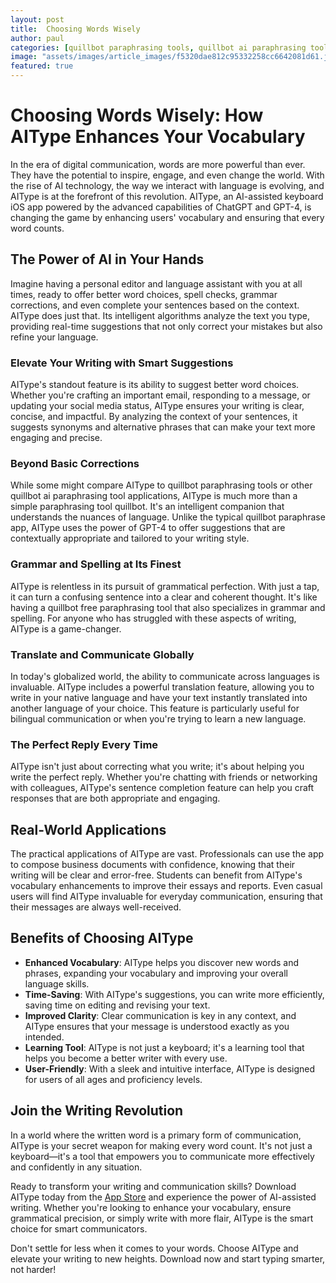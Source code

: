 ```yaml
---
layout: post
title:  Choosing Words Wisely
author: paul
categories: [quillbot paraphrasing tools, quillbot ai paraphrasing tool, quillbot paraphrase app, paraphrasing tool quillbot, paraphrasing tool quillbot ai, quillbot free paraphrasing tool, quillbot paraphrasing tool]
image: "assets/images/article_images/f5320dae812c95332258cc6642081d61.jpg"
featured: true
---
```


# Choosing Words Wisely: How AIType Enhances Your Vocabulary

In the era of digital communication, words are more powerful than ever. They have the potential to inspire, engage, and even change the world. With the rise of AI technology, the way we interact with language is evolving, and AIType is at the forefront of this revolution. AIType, an AI-assisted keyboard iOS app powered by the advanced capabilities of ChatGPT and GPT-4, is changing the game by enhancing users' vocabulary and ensuring that every word counts.

## The Power of AI in Your Hands

Imagine having a personal editor and language assistant with you at all times, ready to offer better word choices, spell checks, grammar corrections, and even complete your sentences based on the context. AIType does just that. Its intelligent algorithms analyze the text you type, providing real-time suggestions that not only correct your mistakes but also refine your language.

### Elevate Your Writing with Smart Suggestions

AIType's standout feature is its ability to suggest better word choices. Whether you're crafting an important email, responding to a message, or updating your social media status, AIType ensures your writing is clear, concise, and impactful. By analyzing the context of your sentences, it suggests synonyms and alternative phrases that can make your text more engaging and precise.

### Beyond Basic Corrections

While some might compare AIType to quillbot paraphrasing tools or other quillbot ai paraphrasing tool applications, AIType is much more than a simple paraphrasing tool quillbot. It's an intelligent companion that understands the nuances of language. Unlike the typical quillbot paraphrase app, AIType uses the power of GPT-4 to offer suggestions that are contextually appropriate and tailored to your writing style.

### Grammar and Spelling at Its Finest

AIType is relentless in its pursuit of grammatical perfection. With just a tap, it can turn a confusing sentence into a clear and coherent thought. It's like having a quillbot free paraphrasing tool that also specializes in grammar and spelling. For anyone who has struggled with these aspects of writing, AIType is a game-changer.

### Translate and Communicate Globally

In today's globalized world, the ability to communicate across languages is invaluable. AIType includes a powerful translation feature, allowing you to write in your native language and have your text instantly translated into another language of your choice. This feature is particularly useful for bilingual communication or when you're trying to learn a new language.

### The Perfect Reply Every Time

AIType isn't just about correcting what you write; it's about helping you write the perfect reply. Whether you're chatting with friends or networking with colleagues, AIType's sentence completion feature can help you craft responses that are both appropriate and engaging.

## Real-World Applications

The practical applications of AIType are vast. Professionals can use the app to compose business documents with confidence, knowing that their writing will be clear and error-free. Students can benefit from AIType's vocabulary enhancements to improve their essays and reports. Even casual users will find AIType invaluable for everyday communication, ensuring that their messages are always well-received.

## Benefits of Choosing AIType

- **Enhanced Vocabulary**: AIType helps you discover new words and phrases, expanding your vocabulary and improving your overall language skills.
- **Time-Saving**: With AIType's suggestions, you can write more efficiently, saving time on editing and revising your text.
- **Improved Clarity**: Clear communication is key in any context, and AIType ensures that your message is understood exactly as you intended.
- **Learning Tool**: AIType is not just a keyboard; it's a learning tool that helps you become a better writer with every use.
- **User-Friendly**: With a sleek and intuitive interface, AIType is designed for users of all ages and proficiency levels.

## Join the Writing Revolution

In a world where the written word is a primary form of communication, AIType is your secret weapon for making every word count. It's not just a keyboard—it's a tool that empowers you to communicate more effectively and confidently in any situation.

Ready to transform your writing and communication skills? Download AIType today from the [App Store](https://apps.apple.com/us/app/aitype-grammar-check-keyboard/id6469163944) and experience the power of AI-assisted writing. Whether you're looking to enhance your vocabulary, ensure grammatical precision, or simply write with more flair, AIType is the smart choice for smart communicators.

Don't settle for less when it comes to your words. Choose AIType and elevate your writing to new heights. Download now and start typing smarter, not harder!